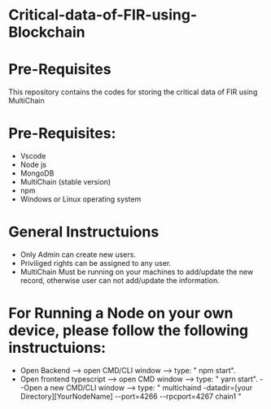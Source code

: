 # Critical-data-of-FIR-using-Blockchain
# Pre-Requisites
This repository contains the codes for storing the critical data of FIR using MultiChain
# Pre-Requisites:
- Vscode
- Node js
- MongoDB
- MultiChain (stable version)
- npm
- Windows or Linux operating system

# General Instructuions
- Only Admin can create new users.
- Priviliged rights can be assigned to any user.
- MultiChain Must be running on your machines to add/update the new record, otherwise user can not add/update the information.

# For Running a Node on your own device, please follow the following instructuions:
- Open Backend --> open CMD/CLI window --> type: " npm start".
- Open frontend typescript --> open CMD window --> type: " yarn start".
--Open a new CMD/CLI window --> type: " multichaind -datadir=[your Directory]\[YourNodeName] --port=4266 --rpcport=4267 chain1
"

